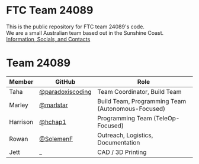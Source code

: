 # FTC Team 24089
This is the public repository for FTC team 24089's code. \
We are a small Australian team based out in the Sunshine Coast. \
[Information, Socials, and Contacts](https://linktr.ee/24089?utm_source=linktree_profile_share&ltsid=93edcbf3-30ae-4329-a226-e30c0084b38f)

# Team 24089
| Member | GitHub | Role |
| ---- | ---- | ---- |
| Taha | [@paradoxiscoding](https://github.com/paradoxiscoding) | Team Coordinator, Build Team |
| Marley | [@marlstar](https://github.com/marlstar) | Build Team, Programming Team (Autonomous-Focused) |
| Harrison | [@hchap1](https://github.com/hchap1) | Programming Team (TeleOp-Focused) |
| Rowan | [@SolemenF](https://github.com/solemenf) | Outreach, Logistics, Documentation |
| Jett | _ | CAD / 3D Printing |
